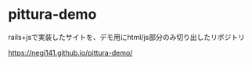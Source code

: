 # pittura-demo
rails+jsで実装したサイトを、デモ用にhtml/js部分のみ切り出したリポジトリ

https://negi141.github.io/pittura-demo/
